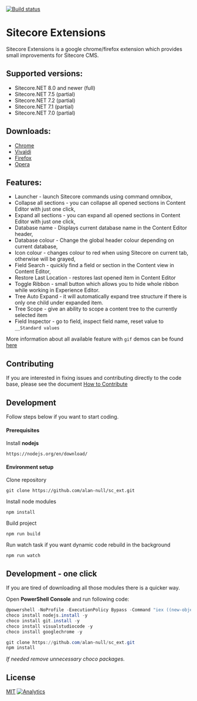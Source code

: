 [![Build status](https://ci.appveyor.com/api/projects/status/4nag8qas7dk96nme/branch/master?svg=true)](https://ci.appveyor.com/project/alannull/sc-ext/branch/master)

# Sitecore Extensions

Sitecore Extensions is a google chrome/firefox extension which provides small improvements for Sitecore CMS.

## Supported versions:
- Sitecore.NET 8.0 and newer (full)
- Sitecore.NET 7.5 (partial)
- Sitecore.NET 7.2 (partial)
- Sitecore.NET 7.1 (partial)
- Sitecore.NET 7.0 (partial)

## Downloads:

- [Chrome](https://chrome.google.com/webstore/detail/sitecore-extensions/aoclhcccfdkjddgpaaajldgljhllhgmd)
- [Vivaldi](https://chrome.google.com/webstore/detail/sitecore-extensions/aoclhcccfdkjddgpaaajldgljhllhgmd)
- [Firefox](https://github.com/alan-null/sc_ext.firefox)
- [Opera](https://addons.opera.com/pl/extensions/details/sitecore-extensions-2/?display=en)


## Features:
- Launcher - launch Sitecore commands using command omnibox,
- Collapse all sections - you can collapse all opened sections in Content Editor with just one click,
- Expand all sections - you can expand all opened sections in Content Editor with just one click,
- Database name - Displays current database name in the Content Editor header,
- Database colour - Change the global header colour depending on current database,
- Icon colour - changes colour to red when using Sitecore on current tab, otherwise will be grayed,
- Field Search - quickly find a field or section in the Content view in Content Editor,
- Restore Last Location - restores last opened item in Content Editor
- Toggle Ribbon - small button which allows you to hide whole ribbon while working in Experience Editor.
- Tree Auto Expand - it will automatically expand tree structure if there is only one child under expanded item.
- Tree Scope - give an ability to scope a content tree to the currently selected item
- Field Inspector - go to field, inspect field name, reset value to `__Standard values`

More information about all available feature with `gif` demos can be found [here](https://github.com/alan-null/sc_ext/wiki)

## Contributing
If you are interested in fixing issues and contributing directly to the code base, please see the document [How to Contribute](.github/CONTRIBUTING.md)

## Development
Follow steps below if you want to start coding.
#### Prerequisites
Install **nodejs**
```
https://nodejs.org/en/download/
```

#### Environment setup
Clone repository
```
git clone https://github.com/alan-null/sc_ext.git
```
Install node modules
```
npm install
```
Build project
```
npm run build
```
Run watch task if you want dynamic code rebuild in the background
```
npm run watch
```

## Development - one click
If you are tired of downloading all those modules there is a quicker way.

Open **PowerShell Console** and run following code:

```powershell
@powershell -NoProfile -ExecutionPolicy Bypass -Command "iex ((new-object net.webclient).DownloadString('https://chocolatey.org/install.ps1'))" && SET PATH=%PATH%;%ALLUSERSPROFILE%\chocolatey\bin
choco install nodejs.install -y
choco install git.install -y
choco install visualstudiocode -y
choco install googlechrome -y

git clone https://github.com/alan-null/sc_ext.git
npm install
```

*If needed remove unnecessary choco packages.*

## License
[MIT](LICENSE)
[![Analytics](https://ga-beacon.appspot.com/UA-74179201-4/sc_ext?pixel)](https://github.com/igrigorik/ga-beacon)
